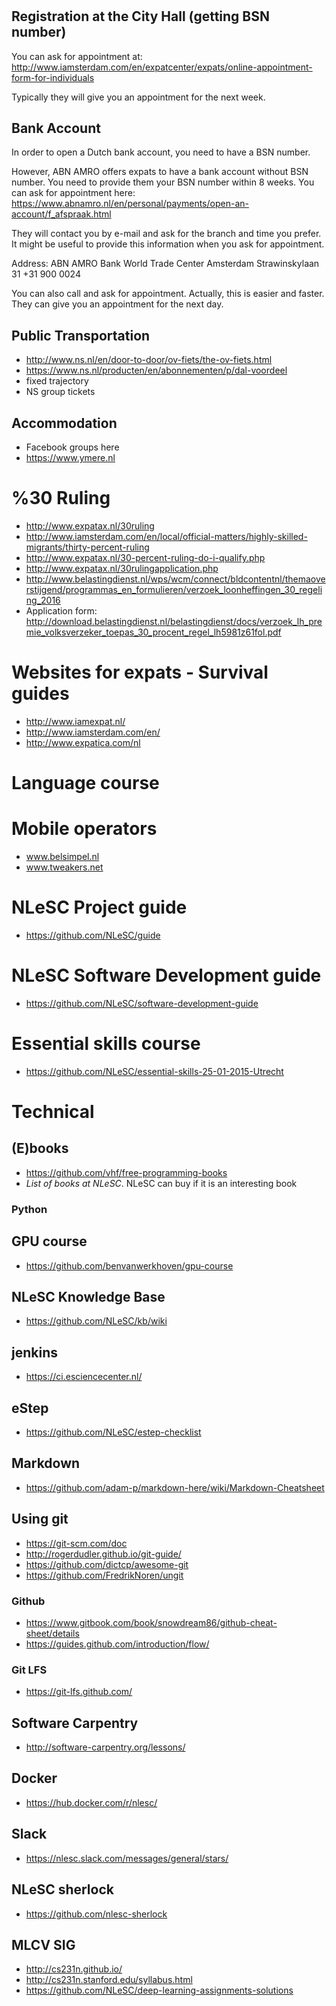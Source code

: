 #

## Registration at the City Hall (getting BSN number)
You can ask for appointment at:
http://www.iamsterdam.com/en/expatcenter/expats/online-appointment-form-for-individuals

Typically they will give you an appointment for the next week.


## Bank Account

In order to open a Dutch bank account, you need to have a BSN number.

However, ABN AMRO offers expats to have a bank account without BSN number. You need to provide them your
BSN number within 8 weeks.
You can ask for appointment here:
https://www.abnamro.nl/en/personal/payments/open-an-account/f_afspraak.html

They will contact you by e-mail and ask for the branch and time you prefer. 
It might be useful to provide this information when you ask for appointment.

Address:
ABN AMRO Bank
World Trade Center Amsterdam
Strawinskylaan 31
+31 900 0024


You can also call and ask for appointment. Actually, this is easier and faster. 
They can give you an appointment for the next day.

## Public Transportation
- http://www.ns.nl/en/door-to-door/ov-fiets/the-ov-fiets.html
- https://www.ns.nl/producten/en/abonnementen/p/dal-voordeel
- fixed trajectory
- NS group tickets





## Accommodation
- Facebook groups here
- https://www.ymere.nl



# %30 Ruling
- http://www.expatax.nl/30ruling
- http://www.iamsterdam.com/en/local/official-matters/highly-skilled-migrants/thirty-percent-ruling
- http://www.expatax.nl/30-percent-ruling-do-i-qualify.php
- http://www.expatax.nl/30rulingapplication.php
- http://www.belastingdienst.nl/wps/wcm/connect/bldcontentnl/themaoverstijgend/programmas_en_formulieren/verzoek_loonheffingen_30_regeling_2016
- Application form: http://download.belastingdienst.nl/belastingdienst/docs/verzoek_lh_premie_volksverzeker_toepas_30_procent_regel_lh5981z61fol.pdf

# Websites for expats - Survival guides
- http://www.iamexpat.nl/
- http://www.iamsterdam.com/en/
- http://www.expatica.com/nl

# Language course


# Mobile operators
- www.belsimpel.nl
- www.tweakers.net

# NLeSC Project guide
- https://github.com/NLeSC/guide

# NLeSC Software Development guide
- https://github.com/NLeSC/software-development-guide

# Essential skills course
- https://github.com/NLeSC/essential-skills-25-01-2015-Utrecht

# Technical

## (E)books
- https://github.com/vhf/free-programming-books
- *List of books at NLeSC*. NLeSC can buy if it is an interesting book

### Python


## GPU course
- https://github.com/benvanwerkhoven/gpu-course

## NLeSC Knowledge Base
- https://github.com/NLeSC/kb/wiki


## jenkins
- https://ci.esciencecenter.nl/

## eStep
- https://github.com/NLeSC/estep-checklist

## Markdown
- https://github.com/adam-p/markdown-here/wiki/Markdown-Cheatsheet


## Using git
- https://git-scm.com/doc
- http://rogerdudler.github.io/git-guide/
- https://github.com/dictcp/awesome-git
- https://github.com/FredrikNoren/ungit


### Github
- https://www.gitbook.com/book/snowdream86/github-cheat-sheet/details
- https://guides.github.com/introduction/flow/


### Git LFS
- https://git-lfs.github.com/


## Software Carpentry
- http://software-carpentry.org/lessons/


## Docker
- https://hub.docker.com/r/nlesc/


## Slack
- https://nlesc.slack.com/messages/general/stars/


## NLeSC sherlock
- https://github.com/nlesc-sherlock

## MLCV SIG
- http://cs231n.github.io/
- http://cs231n.stanford.edu/syllabus.html
- https://github.com/NLeSC/deep-learning-assignments-solutions



